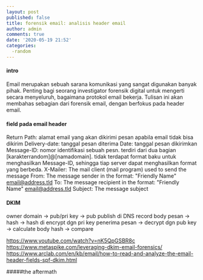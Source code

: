 ```yaml
---
layout: post
published: false
title: forensik email: analisis header email
author: admin
comments: true
date: '2020-05-19 21:52'
categories:
  -random
---
```

#### intro
Email merupakan sebuah sarana komunikasi yang sangat digunakan banyak pihak. Penting bagi seorang investigator forensik digital untuk mengerti secara menyeluruh, bagaimana protokol email bekerja. Tulisan ini akan membahas sebagian dari forensik email, dengan berfokus pada header email.

<!--more-->


#### field pada email header
Return Path: alamat email yang akan dikirimi pesan apabila email tidak bisa dikirim
Delivery-date: tanggal pesan diterima
Date: tanggal pesan dikirimkan
Message-ID: nomor identifikasi sebuah pesn. terdiri dari dua bagian [karakterrandom]@[namadomain]. tidak terdapat format baku untuk menghasilkan Message-ID, sehingga tiap server dapat menghasilkan format yang berbeda.
X-Mailer: The mail client (mail program) used to send the message
From: The message sender in the format: "Friendly Name" <email@address.tld>
To: The message recipient in the format: "Friendly Name" <email@address.tld>
Subject: The message subject


#### DKIM
owner domain -> pub/pri key -> pub publish di DNS record
body pesan -> hash -> hash di encrypt dgn pri key
penerima pesan -> decrypt dgn pub key -> calculate body hash -> compare

https://www.youtube.com/watch?v=nK5QpGSBR8c
https://www.metaspike.com/leveraging-dkim-email-forensics/
https://www.arclab.com/en/kb/email/how-to-read-and-analyze-the-email-header-fields-spf-dkim.html


#####the aftermath
